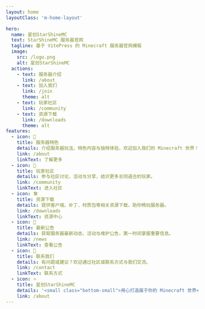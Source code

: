 ```yaml
---
layout: home
layoutClass: 'm-home-layout'

hero:
  name: 星创StarShineMC
  text: StarShineMC 服务器官网
  tagline: 基于 VitePress 的 Minecraft 服务器官网模板
  image:
    src: /logo.png
    alt: 星创StarShineMC
  actions:
    - text: 服务器介绍
      link: /about
    - text: 加入我们
      link: /join
      theme: alt
    - text: 玩家社区
      link: /community
    - text: 资源下载
      link: /downloads
      theme: alt
features:
  - icon: 🏰
    title: 服务器特色
    details: 介绍服务器玩法、特色内容与独特体验，欢迎加入我们的 Minecraft 世界！
    link: /about
    linkText: 了解更多
  - icon: 👥
    title: 玩家社区
    details: 参与社区讨论、活动与分享，结识更多志同道合的玩家。
    link: /community
    linkText: 进入社区
  - icon: 🛠️
    title: 资源下载
    details: 提供客户端、补丁、材质包等相关资源下载，助你畅玩服务器。
    link: /downloads
    linkText: 资源中心
  - icon: 📢
    title: 最新公告
    details: 获取服务器最新动态、活动与维护公告，第一时间掌握重要信息。
    link: /news
    linkText: 查看公告
  - icon: 💬
    title: 联系我们
    details: 有问题或建议？欢迎通过社区或联系方式与我们交流。
    link: /contact
    linkText: 联系方式
  - icon: ⭐
    title: 星创StarShineMC
    details: '<small class="bottom-small">用心打造属于你的 Minecraft 世界</small>'
    link: /about
---
```


<style>
/*爱的魔力转圈圈*/
.m-home-layout .image-src:hover {
  transform: translate(-50%, -50%) rotate(666turn);
  transition: transform 59s 1s cubic-bezier(0.3, 0, 0.8, 1);
}

.m-home-layout .details small {
  opacity: 0.8;
}

.m-home-layout .bottom-small {
  display: block;
  margin-top: 2em;
  text-align: right;
}
</style>
